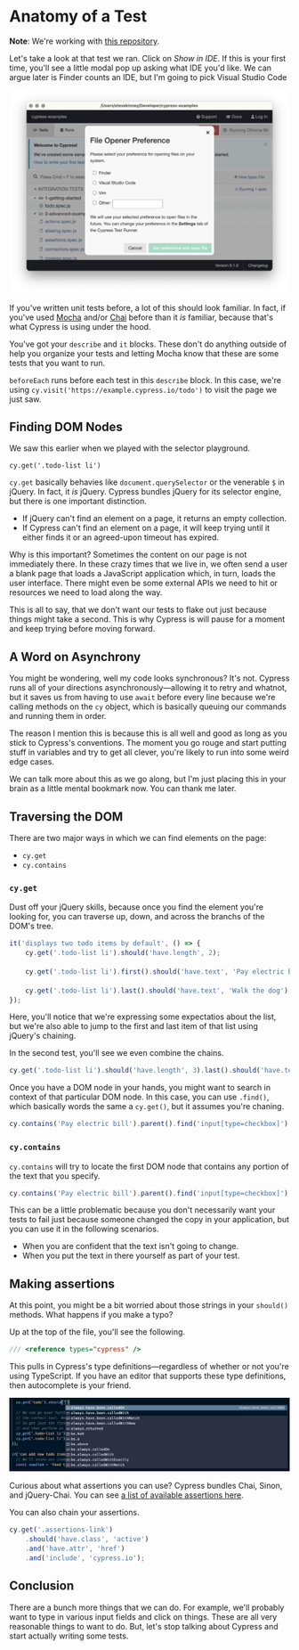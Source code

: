 # Anatomy of a Test

**Note**: We're working with [this repository](https://github.com/stevekinney/cypress-starter).

Let's take a look at that test we ran. Click on _Show in IDE_. If this is your first time, you'll see a little modal pop up asking what IDE you'd like. We can argue later is Finder counts an IDE, but I'm going to pick Visual Studio Code

![show-in-IDE.png](Attachments/show-in-IDE.png)

If you've written unit tests before, a lot of this should look familiar. In fact, if you've used [Mocha](https://mochajs.org/) and/or [Chai](https://www.chaijs.com/) before than it _is_ familiar, because that's what Cypress is using under the hood.

You've got your `describe` and `it` blocks. These don't do anything outside of help you organize your tests and letting Mocha know that these are some tests that you want to run.

`beforeEach` runs before each test in this `describe` block. In this case, we're using `cy.visit('https://example.cypress.io/todo')` to visit the page we just saw.

## Finding DOM Nodes

We saw this earlier when we played with the selector playground.

```
cy.get('.todo-list li')
```

`cy.get` basically behavies like `document.querySelector` or the venerable `$` in jQuery. In fact, it _is_ jQuery. Cypress bundles jQuery for its selector engine, but there is one important distinction.

- If jQuery can't find an element on a page, it returns an empty collection.
- If Cypress can't find an element on a page, it will keep trying until it either finds it or an agreed-upon timeout has expired.

Why is this important? Sometimes the content on our page is not immediately there. In these crazy times that we live in, we often send a user a blank page that loads a JavaScript application which, in turn, loads the user interface. There might even be some external APIs we need to hit or resources we need to load along the way.

This is all to say, that we don't want our tests to flake out just because things might take a second. This is why Cypress is will pause for a moment and keep trying before moving forward.

## A Word on Asynchrony

You might be wondering, well my code looks synchronous? It's not. Cypress runs all of your directions asynchronously—allowing it to retry and whatnot, but it saves us from having to use `await` before every line because we're calling methods on the `cy` object, which is basically queuing our commands and running them in order.

The reason I mention this is because this is all well and good as long as you stick to Cypress's conventions. The moment you go rouge and start putting stuff in variables and try to get all clever, you're likely to run into some weird edge cases.

We can talk more about this as we go along, but I'm just placing this in your brain as a little mental bookmark now. You can thank me later.

## Traversing the DOM

There are two major ways in which we can find elements on the page:

- `cy.get`
- `cy.contains`

### `cy.get`

Dust off your jQuery skills, because once you find the element you're looking for, you can traverse up, down, and across the branchs of the DOM's tree.

```js
it('displays two todo items by default', () => {
	cy.get('.todo-list li').should('have.length', 2);

	cy.get('.todo-list li').first().should('have.text', 'Pay electric bill');

	cy.get('.todo-list li').last().should('have.text', 'Walk the dog');
});
```

Here, you'll notice that we're expressing some expectatios about the list, but we're also able to jump to the first and last item of that list using jQuery's chaining.

In the second test, you'll see we even combine the chains.

```js
cy.get('.todo-list li').should('have.length', 3).last().should('have.text', newItem);
```

Once you have a DOM node in your hands, you might want to search in context of that particular DOM node. In this case, you can use `.find()`, which basically words the same a `cy.get()`, but it assumes you're chaning.

```js
cy.contains('Pay electric bill').parent().find('input[type=checkbox]').check();
```

### `cy.contains`

`cy.contains` will try to locate the first DOM node that contains any portion of the text that you specify.

```js
cy.contains('Pay electric bill').parent().find('input[type=checkbox]').check();
```

This can be a little problematic because you don't necessarily want your tests to fail just because someone changed the copy in your application, but you can use it in the following scenarios.

- When you are confident that the text isn't going to change.
- When you put the text in there yourself as part of your test.

## Making assertions

At this point, you might be a bit worried about those strings in your `should()` methods. What happens if you make a typo?

Up at the top of the file, you'll see the following.

```js
/// <reference types="cypress" />
```

This pulls in Cypress's type definitions—regardless of whether or not you're using TypeScript. If you have an editor that supports these type definitions, then autocomplete is your friend.

![intellisense.png](Attachments/intellisense.png)

Curious about what assertions you can use? Cypress bundles Chai, Sinon, and jQuery-Chai. You can see [a list of available assertions here](https://docs.cypress.io/guides/references/assertions).

You can also chain your assertions.

```js
cy.get('.assertions-link')
	.should('have.class', 'active')
	.and('have.attr', 'href')
	.and('include', 'cypress.io');
```

## Conclusion

There are a bunch more things that we can do. For example, we'll probably want to type in various input fields and click on things. These are all very reasonable things to want to do. But, let's stop talking about Cypress and start actually writing some tests.
